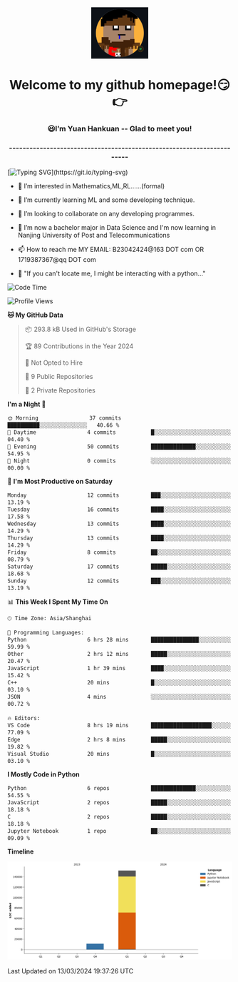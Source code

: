 <div align=center>
  <img width=128 src="image/figure.png">
</div>
<h1 align="center">Welcome to my github homepage!😏👉</h1>
<h3 align="center" >😃I’m Yuan Hankuan -- Glad to meet you!</h3>
<h3 align="center" >----------------------------------------------------------------------</h3>

  [![Typing SVG](https://readme-typing-svg.herokuapp.com?font=Fira+Code&pause=1000&random=false&width=450&lines=Here's+my+personal+infomation:)](https://git.io/typing-svg)

- 👀 I’m interested in Mathematics,ML,RL......(formal)
  
- 🌱 I’m currently learning ML and some developing technique.
  
- 💞️ I’m looking to collaborate on any developing programmes.
  
- 🍉 I’m now a bachelor major in Data Science and I'm now learning in Nanjing University of Post and Telecommunications
  
- 📫 How to reach me MY EMAIL: B23042424@163 DOT com OR 1719387367@qq DOT com

- 🐍 "If you can't locate me, I might be interacting with a python..."

<!--START_SECTION:waka-->
![Code Time](http://img.shields.io/badge/Code%20Time-10%20hrs%2047%20mins-blue)

![Profile Views](http://img.shields.io/badge/Profile%20Views-580-blue)

**🐱 My GitHub Data** 

> 📦 293.8 kB Used in GitHub's Storage 
 > 
> 🏆 89 Contributions in the Year 2024
 > 
> 🚫 Not Opted to Hire
 > 
> 📜 9 Public Repositories 
 > 
> 🔑 2 Private Repositories 
 > 
**I'm a Night 🦉** 

```text
🌞 Morning                37 commits          ██████████░░░░░░░░░░░░░░░   40.66 % 
🌆 Daytime                4 commits           █░░░░░░░░░░░░░░░░░░░░░░░░   04.40 % 
🌃 Evening                50 commits          ██████████████░░░░░░░░░░░   54.95 % 
🌙 Night                  0 commits           ░░░░░░░░░░░░░░░░░░░░░░░░░   00.00 % 
```
📅 **I'm Most Productive on Saturday** 

```text
Monday                   12 commits          ███░░░░░░░░░░░░░░░░░░░░░░   13.19 % 
Tuesday                  16 commits          ████░░░░░░░░░░░░░░░░░░░░░   17.58 % 
Wednesday                13 commits          ████░░░░░░░░░░░░░░░░░░░░░   14.29 % 
Thursday                 13 commits          ████░░░░░░░░░░░░░░░░░░░░░   14.29 % 
Friday                   8 commits           ██░░░░░░░░░░░░░░░░░░░░░░░   08.79 % 
Saturday                 17 commits          █████░░░░░░░░░░░░░░░░░░░░   18.68 % 
Sunday                   12 commits          ███░░░░░░░░░░░░░░░░░░░░░░   13.19 % 
```


📊 **This Week I Spent My Time On** 

```text
🕑︎ Time Zone: Asia/Shanghai

💬 Programming Languages: 
Python                   6 hrs 28 mins       ███████████████░░░░░░░░░░   59.99 % 
Other                    2 hrs 12 mins       █████░░░░░░░░░░░░░░░░░░░░   20.47 % 
JavaScript               1 hr 39 mins        ████░░░░░░░░░░░░░░░░░░░░░   15.42 % 
C++                      20 mins             █░░░░░░░░░░░░░░░░░░░░░░░░   03.10 % 
JSON                     4 mins              ░░░░░░░░░░░░░░░░░░░░░░░░░   00.72 % 

🔥 Editors: 
VS Code                  8 hrs 19 mins       ███████████████████░░░░░░   77.09 % 
Edge                     2 hrs 8 mins        █████░░░░░░░░░░░░░░░░░░░░   19.82 % 
Visual Studio            20 mins             █░░░░░░░░░░░░░░░░░░░░░░░░   03.10 % 
```

**I Mostly Code in Python** 

```text
Python                   6 repos             ██████████████░░░░░░░░░░░   54.55 % 
JavaScript               2 repos             █████░░░░░░░░░░░░░░░░░░░░   18.18 % 
C                        2 repos             █████░░░░░░░░░░░░░░░░░░░░   18.18 % 
Jupyter Notebook         1 repo              ██░░░░░░░░░░░░░░░░░░░░░░░   09.09 % 
```



**Timeline**

![Lines of Code chart](https://raw.githubusercontent.com/WilbertYuan/WilbertYuan/main/assets/bar_graph.png)


 Last Updated on 13/03/2024 19:37:26 UTC
<!--END_SECTION:waka-->

<!---
WilbertYuan/WilbertYuan is a ✨ special ✨ repository because its `README.md` (this file) appears on your GitHub profile.
You can click the Preview link to take a look at your changes.
--->
